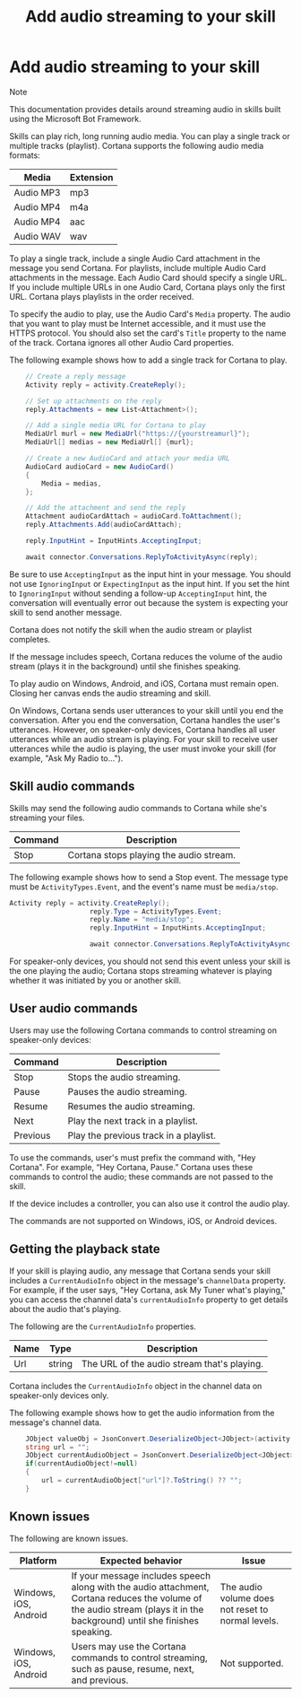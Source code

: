 ﻿---
title: Add audio streaming to your skill
description: Learn how to add audio streaming to your bot-based skill.
label: Conceptual
ms.assetid: A7CD987E-5DD1-42EA-A436-49D4E8327365
ms.date: 05/03/2018
ms.topic: article

keywords: cortana
---

# Add audio streaming to your skill

> [!NOTE]
> This documentation provides details around streaming audio in skills built using the Microsoft Bot Framework.
> 


Skills can play rich, long running audio media. You can play a single track or multiple tracks (playlist). Cortana supports the following audio media formats:

|Media|Extension
|-|-
|Audio MP3|mp3
|Audio MP4|m4a
|Audio MP4|aac
|Audio WAV|wav


To play a single track, include a single Audio Card attachment in the message you send Cortana. For playlists, include multiple Audio Card attachments in the message. Each Audio Card should specify a single URL. If you include multiple URLs in one Audio Card, Cortana plays only the first URL. Cortana plays playlists in the order received. 

To specify the audio to play, use the Audio Card's `Media` property. The audio that you want to play must be Internet accessible, and it must use the HTTPS protocol. You should also set the card's `Title` property to the name of the track. Cortana ignores all other Audio Card properties.

The following example shows how to add a single track for Cortana to play.


```csharp
    // Create a reply message
    Activity reply = activity.CreateReply();

    // Set up attachments on the reply
    reply.Attachments = new List<Attachment>();

	// Add a single media URL for Cortana to play
    MediaUrl murl = new MediaUrl("https://{yourstreamurl}");
    MediaUrl[] medias = new MediaUrl[] {murl};

	// Create a new AudioCard and attach your media URL
    AudioCard audioCard = new AudioCard()
    {
        Media = medias,
    };

	// Add the attachment and send the reply
    Attachment audioCardAttach = audioCard.ToAttachment();
    reply.Attachments.Add(audioCardAttach);

    reply.InputHint = InputHints.AcceptingInput;

    await connector.Conversations.ReplyToActivityAsync(reply);
```

Be sure to use `AcceptingInput` as the input hint in your message. You should not use `IgnoringInput` or `ExpectingInput` as the input hint. If you set the hint to `IgnoringInput` without sending a follow-up `AcceptingInput` hint, the conversation will eventually error out because the system is expecting your skill to send another message.

Cortana does not notify the skill when the audio stream or playlist completes.

If the message includes speech, Cortana reduces the volume of the audio stream (plays it in the background) until she finishes speaking.

To play audio on Windows, Android, and iOS, Cortana must remain open. Closing her canvas ends the audio streaming and skill.


On Windows, Cortana sends user utterances to your skill until you end the conversation. After you end the conversation, Cortana handles the user's utterances. However, on speaker-only devices, Cortana handles all user utterances while an audio stream is playing. For your skill to receive user utterances while the audio is playing, the user must invoke your skill (for example, "Ask My Radio to...").



## Skill audio commands

Skills may send the following audio commands to Cortana while she's streaming your files.

|Command|Description
|-|-
|Stop|Cortana stops playing the audio stream. 


The following example shows how to send a Stop event. The message type must be `ActivityTypes.Event`, and the event's name must be `media/stop`.


```csharp
Activity reply = activity.CreateReply();
                    reply.Type = ActivityTypes.Event;
                    reply.Name = "media/stop";
                    reply.InputHint = InputHints.AcceptingInput;

                    await connector.Conversations.ReplyToActivityAsync(reply);
```


For speaker-only devices, you should not send this event unless your skill is the one playing the audio; Cortana stops streaming whatever is playing whether it was initiated by you or another skill.


## User audio commands

Users may use the following Cortana commands to control streaming on speaker-only devices:

|Command|Description
|-|-
|Stop|Stops the audio streaming. 
|Pause|Pauses the audio streaming.
|Resume|Resumes the audio streaming.
|Next|Play the next track in a playlist.
|Previous|Play the previous track in a playlist.

To use the commands, user's must prefix the command with, "Hey Cortana". For example, “Hey Cortana, Pause.” Cortana uses these commands to control the audio; these commands are not passed to the skill. 

If the device includes a controller, you can also use it control the audio play. 

The commands are not supported on Windows, iOS, or Android devices.



## Getting the playback state

If your skill is playing audio, any message that Cortana sends your skill includes a `CurrentAudioInfo` object in the message's `channelData` property. For example, if the user says, "Hey Cortana, ask My Tuner what's playing," you can access the channel data's `currentAudioInfo` property to get details about the audio that's playing. 

The following are the `CurrentAudioInfo` properties.

| Name | Type | Description 
|-|-|-
| Url | string | The URL of the audio stream that's playing. 

<!-- | Value | String | A user-defined value that's stored with the audio stream. -->

Cortana includes the `CurrentAudioInfo` object in the channel data on speaker-only devices only.

The following example shows how to get the audio information from the message's channel data.

```csharp
    JObject valueObj = JsonConvert.DeserializeObject<JObject>(activity.ChannelData.ToString());
    string url = "";
    JObject currentAudioObject = JsonConvert.DeserializeObject<JObject>(valueObj["currentAudioInfo"]?.ToString() ?? "");
    if(currentAudioObject!=null)
    {
        url = currentAudioObject["url"]?.ToString() ?? "";
    }
```


## Known issues

The following are known issues.

|Platform|Expected behavior|Issue
|-|-|-
|Windows, iOS, Android|If your message includes speech along with the audio attachment, Cortana reduces the volume of the audio stream (plays it in the background) until she finishes speaking.|The audio volume does not reset to normal levels.
|Windows, iOS, Android|Users may use the Cortana commands to control streaming, such as pause, resume, next, and previous.|Not supported.